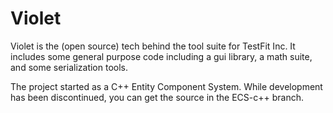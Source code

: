 # Violet

Violet is the (open source) tech behind the tool suite for TestFit Inc. It includes some general purpose code including a gui library, a math suite, and some serialization tools.

The project started as a C++ Entity Component System.  While development has been discontinued, you can get the source in the ECS-c++ branch.

